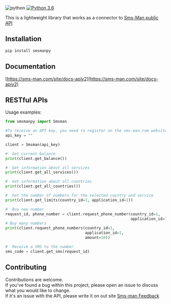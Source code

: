 ![python](https://img.shields.io/badge/Python-blue)
[![Python 3.6](https://img.shields.io/badge/python-3.6+-blue.svg)](https://www.python.org/downloads/release/python-360/)

This is a lightweight library that works as a connector to [Sms-Man public API](https://sms-man.com/site/docs-apiv2)  
## Installation

```bash
pip install smsmanpy
```
## Documentation  
[https://sms-man.com/site/docs-apiv2](https://sms-man.com/site/docs-apiv2)
## RESTful APIs
Usage examples:
```python
from smsmanpy import Smsman

#To receive an API key, you need to register on the sms-man.com website.
api_key = ""

client = Smsman(api_key)

#  Get current balance
print(client.get_balance())

#  Get information about all services
print(client.get_all_services())

#  Get information about all countries
print(client.get_all_countries())

#  Get the number of numbers for the selected country and service
print(client.get_limits(country_id=1, application_id=1))

#  Buy new number
request_id, phone_number = client.request_phone_number(country_id=1,
                                                       application_id=1)
# Buy many numbers
print(client.request_phone_numbers(country_id=1,
                                   application_id=1,
                                   amount=10))

#  Receive a SMS to the number
sms_code = client.get_sms(request_id)

```

  

## Contributing

Contributions are welcome.<br/>
If you've found a bug within this project, please open an issue to discuss what you would like to change.<br/>
If it's an issue with the API, please write it on out site [Sms-man Feedback](https://sms-man.com/site/feedback)